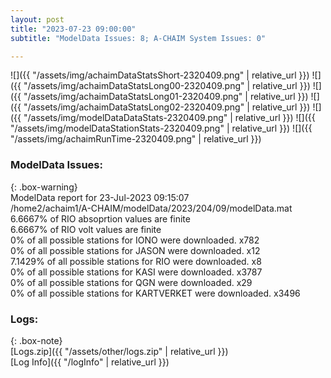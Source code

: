```yaml
---
layout: post
title: "2023-07-23 09:00:00"
subtitle: "ModelData Issues: 8; A-CHAIM System Issues: 0"

---
```


![]({{ "/assets/img/achaimDataStatsShort-2320409.png" | relative_url }})
![]({{ "/assets/img/achaimDataStatsLong00-2320409.png" | relative_url }})
![]({{ "/assets/img/achaimDataStatsLong01-2320409.png" | relative_url }})
![]({{ "/assets/img/achaimDataStatsLong02-2320409.png" | relative_url }})
![]({{ "/assets/img/modelDataDataStats-2320409.png" | relative_url }})
![]({{ "/assets/img/modelDataStationStats-2320409.png" | relative_url }})
![]({{ "/assets/img/achaimRunTime-2320409.png" | relative_url }})


### ModelData Issues:  
  
{: .box-warning}  
 ModelData report for 23-Jul-2023 09:15:07   
 /home2/achaim1/A-CHAIM/modelData/2023/204/09/modelData.mat   
 6.6667% of RIO absoprtion values are finite   
 6.6667% of RIO volt values are finite   
 0% of all possible stations for IONO were downloaded. x782   
 0% of all possible stations for JASON were downloaded. x12   
 7.1429% of all possible stations for RIO were downloaded. x8   
 0% of all possible stations for KASI were downloaded. x3787   
 0% of all possible stations for QGN were downloaded. x29   
 0% of all possible stations for KARTVERKET were downloaded. x3496   
  


### Logs:  
  
{: .box-note}  
[Logs.zip]({{ "/assets/other/logs.zip" | relative_url }})  
[Log Info]({{ "/logInfo" | relative_url }})  
